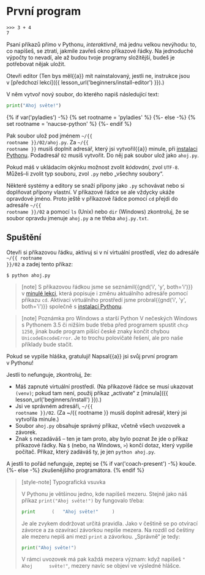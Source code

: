 # První program

```pycon
>>> 3 + 4
7
```

Psaní příkazů přímo v Pythonu, <em>interaktivně</em>,
má jednu velkou nevýhodu:
to, co napíšeš, se ztratí, jakmile zavřeš okno příkazové řádky.
Na jednoduché výpočty to nevadí, ale až budou tvoje programy složitější,
budeš je potřebovat nějak uložit.

Otevři editor
(Ten bys měl{{a}} mít nainstalovaný, jestli ne, instrukce jsou v [předchozí
lekci]({{ lesson_url('beginners/install-editor') }}).)

V něm vytvoř nový soubor, do kterého napiš následující text:

```python
print("Ahoj světe!")
```

{% if var('pyladies') -%}
{% set rootname = 'pyladies' %}
{%- else -%}
{% set rootname = 'naucse-python' %}
{%- endif %}

Pak soubor ulož pod jménem <code><span class="pythondir">~/{{ rootname }}</span>/02/ahoj.py</code>.
Za <code class="pythondir">~/{{ rootname }}</code> musíš doplnit adresář,
který jsi vytvořil{{a}} minule, při [instalaci Pythonu](../../beginners/install/).
Podadresář `02` musíš vytvořit.
Do něj pak soubor ulož jako `ahoj.py`.

Pokud máš v ukládacím okýnku možnost zvolit <em>kódování</em>, zvol <code>UTF-8</code>.
Můžeš–li zvolit typ souboru, zvol <code>.py</code> nebo „všechny soubory“.


Některé systémy a editory se snaží přípony jako <code>.py</code> schovávat
nebo si doplňovat přípony vlastní. V příkazové řádce se ale vždycky ukáže
opravdové jméno.
Proto ještě v příkazové řádce pomocí `cd` přejdi do adresáře <code><span class="pythondir">~/{{ rootname }}</span>/02</code>
a pomocí `ls` (Unix) nebo `dir` (Windows) zkontroluj, že se soubor opravdu
jmenuje `ahoj.py` a ne třeba `ahoj.py.txt`.


## Spuštění

Otevři si příkazovou řádku, aktivuj si v ní virtuální prostředí,
vlez do adresáře <code><span class="pythondir">~/{{ rootname }}</span>/02</code>
a zadej tento příkaz:

```console
$ python ahoj.py
```

> [note]
> S příkazovou řádkou jsme se seznámil{{gnd('i', 'y', both='i')}}
> v [minulé lekci](../../beginners/cmdline/), která popisuje i změnu aktuálního
> adresáře pomocí příkazu `cd`.
> Aktivaci virtuálního prostředí jsme probral{{gnd('i', 'y', both='i')}} společně
> s [instalací Pythonu](../../beginners/install/).

> [note] Poznámka pro Windows a starší Python
> V nečeských Windows s Pythonem 3.5 či nižším bude třeba před
> programem spustit `chcp 1250`, jinak bude program píšící české
> znaky končit chybou `UnicodeEncodeError`.
> Je to trochu polovičaté řešení, ale pro naše příklady bude stačit.

Pokud se vypíše hláška, gratuluji!
Napsal{{a}} jsi svůj první program v Pythonu!

Jestli to nefunguje, zkontroluj, že:

* Máš zapnuté virtuální prostředí.
  (Na příkazové řádce se musí ukazovat <code>(venv)</code>;
  pokud tam není, použij příkaz „activate“ z [minula]({{ lesson_url('beginners/install') }}).)
* Jsi ve správném adresáři, <code><span class="pythondir">~/{{ rootname }}</span>/02</code>.
  (Za <span class="pythondir">~/{{ rootname }}</span> musíš doplnit adresář, který jsi vytvořila minule.)
* Soubor `ahoj.py` obsahuje správný příkaz, včetně všech uvozovek a závorek.
* Znak `$` nezadáváš – ten je tam proto, aby bylo poznat že jde o příkaz příkazové
  řádky.
  Na `$` (nebo, na Windows, `>`) končí dotaz, který vypíše počítač.
  Příkaz, který zadáváš ty, je jen `python ahoj.py`.

A jestli to pořád nefunguje, zeptej se
{% if var('coach-present') -%}
kouče.
{%- else -%}
zkušenějšího programátora. <!-- XXX: where to direct people? -->
{% endif %}


> [style-note] Typografická vsuvka
>
> V Pythonu je většinou jedno, kde napíšeš mezeru. Stejně jako náš příkaz
> `print("Ahoj světe!")` by fungovalo třeba:
>
> ```python
> print      (   "Ahoj světe!"     )
> ```
>
> Je ale zvykem dodržovat určitá pravidla.
> Jako v češtině se po otvírací závorce a za
> ozavírací závorkou nepíše mezera.
> Na rozdíl od češtiny ale mezeru nepiš ani mezi `print` a závorkou.
> „Správně“ je tedy:
>
> ```python
> print("Ahoj světe!")
> ```
>
> V rámci uvozovek má pak každá mezera význam: když napíšeš
> `"    Ahoj      světe!"`, mezery navíc se objeví ve výsledné hlášce.
